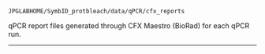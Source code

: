`JPGLABHOME/SymbID_protbleach/data/qPCR/cfx_reports`

qPCR report files generated through CFX Maestro (BioRad) for each qPCR run.

---